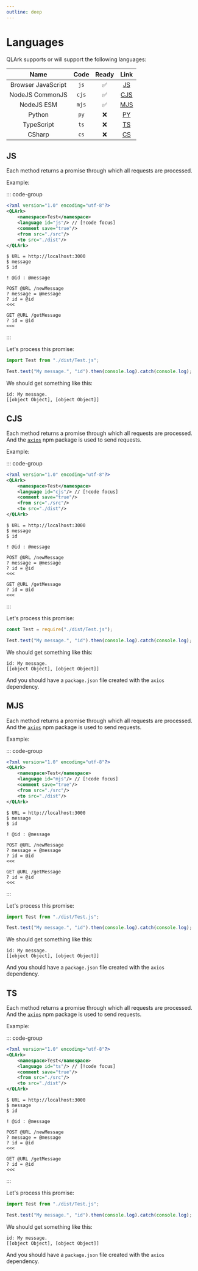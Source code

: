 ```yaml
---
outline: deep
---
```


# Languages

QLArk supports or will support the following languages:

|        Name        | Code  |       Ready        |    Link     |
|:------------------:|:-----:|:------------------:|:-----------:|
| Browser JavaScript | `js`  | :white_check_mark: |  [JS](#js)  |
|  NodeJS CommonJS   | `cjs` | :white_check_mark: | [CJS](#cjs) |
|     NodeJS ESM     | `mjs` | :white_check_mark: | [MJS](#mjs) |
|       Python       | `py`  |        :x:         |  [PY](#py)  |
|     TypeScript     | `ts`  |        :x:         |  [TS](#ts)  |
|       CSharp       | `cs`  |        :x:         |  [CS](#cs)  |

## JS

Each method returns a promise through which all requests are processed.

Example:

::: code-group

```xml [qlark.config.xml]
<?xml version="1.0" encoding="utf-8"?>
<QLArk>
    <namespace>Test</namespace>
    <language id="js"/> // [!code focus]
    <comment save="true"/>
    <from src="./src"/>
    <to src="./dist"/>
</QLArk>
```

```qlore [test.ql]
$ URL = http://localhost:3000
$ message
$ id

! @id : @message

POST @URL /newMessage
? message = @message
? id = @id
<<<

GET @URL /getMessage
? id = @id
<<<
```

:::

Let's process this promise:

```js
import Test from "./dist/Test.js";

Test.test("My message.", "id").then(console.log).catch(console.log);
```

We should get something like this:

```
id: My message.
[[object Object], [object Object]]
```

## CJS

Each method returns a promise through which all requests are processed. And
the [`axios`]( https://www.npmjs.com/package/axios ) npm package is used to send requests.

Example:

::: code-group

```xml [qlark.config.xml]
<?xml version="1.0" encoding="utf-8"?>
<QLArk>
    <namespace>Test</namespace>
    <language id="cjs"/> // [!code focus]
    <comment save="true"/>
    <from src="./src"/>
    <to src="./dist"/>
</QLArk>
```

```qlore [test.ql]
$ URL = http://localhost:3000
$ message
$ id

! @id : @message

POST @URL /newMessage
? message = @message
? id = @id
<<<

GET @URL /getMessage
? id = @id
<<<
```

:::

Let's process this promise:

```js
const Test = require("./dist/Test.js");

Test.test("My message.", "id").then(console.log).catch(console.log);
```

We should get something like this:

```
id: My message.
[[object Object], [object Object]]
```

And you should have a `package.json` file created with the `axios` dependency.

## MJS

Each method returns a promise through which all requests are processed. And
the [`axios`]( https://www.npmjs.com/package/axios ) npm package is used to send requests.

Example:

::: code-group

```xml [qlark.config.xml]
<?xml version="1.0" encoding="utf-8"?>
<QLArk>
    <namespace>Test</namespace>
    <language id="mjs"/> // [!code focus]
    <comment save="true"/>
    <from src="./src"/>
    <to src="./dist"/>
</QLArk>
```

```qlore [test.ql]
$ URL = http://localhost:3000
$ message
$ id

! @id : @message

POST @URL /newMessage
? message = @message
? id = @id
<<<

GET @URL /getMessage
? id = @id
<<<
```

:::

Let's process this promise:

```js
import Test from "./dist/Test.js";

Test.test("My message.", "id").then(console.log).catch(console.log);
```

We should get something like this:

```
id: My message.
[[object Object], [object Object]]
```

And you should have a `package.json` file created with the `axios` dependency.

## TS

Each method returns a promise through which all requests are processed. And
the [`axios`]( https://www.npmjs.com/package/axios ) npm package is used to send requests.

Example:

::: code-group

```xml [qlark.config.xml]
<?xml version="1.0" encoding="utf-8"?>
<QLArk>
    <namespace>Test</namespace>
    <language id="ts"/> // [!code focus]
    <comment save="true"/>
    <from src="./src"/>
    <to src="./dist"/>
</QLArk>
```

```qlore [test.ql]
$ URL = http://localhost:3000
$ message
$ id

! @id : @message

POST @URL /newMessage
? message = @message
? id = @id
<<<

GET @URL /getMessage
? id = @id
<<<
```

:::

Let's process this promise:

```js
import Test from "./dist/Test.js";

Test.test("My message.", "id").then(console.log).catch(console.log);
```

We should get something like this:

```
id: My message.
[[object Object], [object Object]]
```

And you should have a `package.json` file created with the `axios` dependency.

